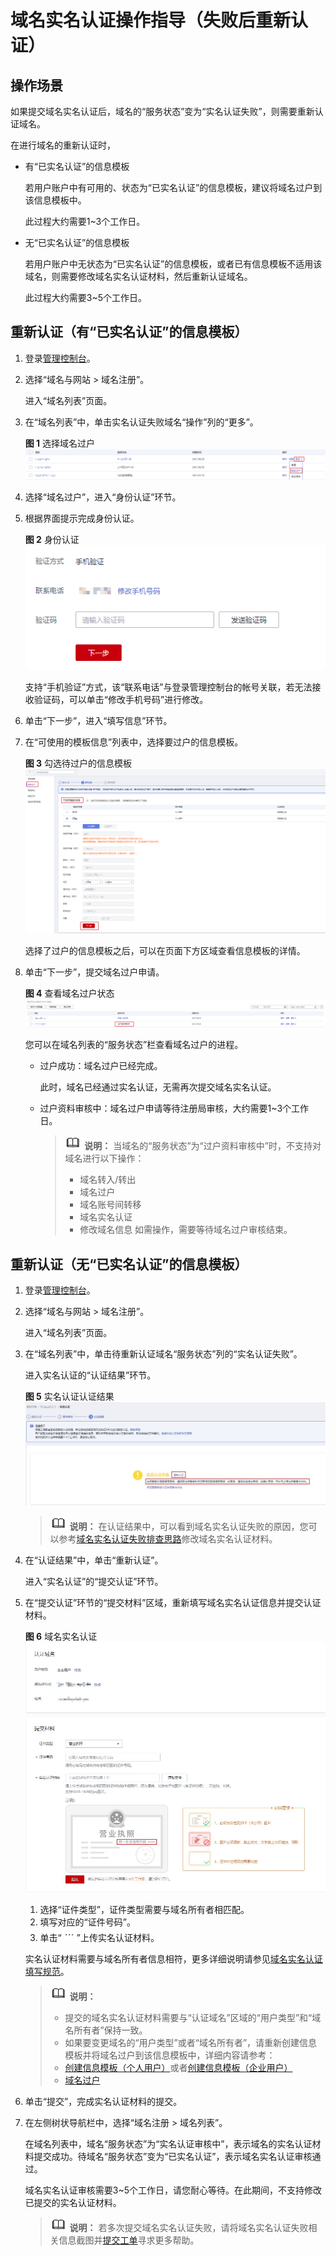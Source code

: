# 域名实名认证操作指导（失败后重新认证）<a name="domain_ug_320009"></a>

## 操作场景<a name="section11848374439"></a>

如果提交域名实名认证后，域名的“服务状态”变为“实名认证失败”，则需要重新认证域名。

在进行域名的重新认证时，

-   有“已实名认证”的信息模板

    若用户账户中有可用的、状态为“已实名认证”的信息模板，建议将域名过户到该信息模板中。

    此过程大约需要1\~3个工作日。

-   无“已实名认证”的信息模板

    若用户账户中无状态为“已实名认证”的信息模板，或者已有信息模板不适用该域名，则需要修改域名实名认证材料，然后重新认证域名。

    此过程大约需要3\~5个工作日。


## 重新认证（有“已实名认证”的信息模板）<a name="section36418583474"></a>

1.  登录[管理控制台](https://auth.huaweicloud.com/authui/login.html?locale=zh-cn#/login)。
2.  选择“域名与网站 \> 域名注册”。

    进入“域名列表”页面。

3.  在“域名列表”中，单击实名认证失败域名“操作”列的“更多”。

    **图 1**  选择域名过户<a name="fig1315721716715"></a>  
    ![](figures/选择域名过户.png "选择域名过户")

4.  选择“域名过户”，进入“身份认证”环节。
5.  根据界面提示完成身份认证。

    **图 2**  身份认证<a name="domain_ug_350002_fig488581123517"></a>  
    ![](figures/身份认证.png "身份认证")

    支持“手机验证”方式，该“联系电话”与登录管理控制台的帐号关联，若无法接收验证码，可以单击“修改手机号码”进行修改。

6.  单击“下一步”，进入“填写信息”环节。
7.  在“可使用的模板信息”列表中，选择要过户的信息模板。

    **图 3**  勾选待过户的信息模板<a name="domain_ug_350002_fig101288014298"></a>  
    ![](figures/勾选待过户的信息模板.png "勾选待过户的信息模板")

    选择了过户的信息模板之后，可以在页面下方区域查看信息模板的详情。

8.  单击“下一步”，提交域名过户申请。

    **图 4**  查看域名过户状态<a name="domain_ug_350002_fig192642325458"></a>  
    ![](figures/查看域名过户状态.png "查看域名过户状态")

    您可以在域名列表的“服务状态”栏查看域名过户的进程。

    -   过户成功：域名过户已经完成。

        此时，域名已经通过实名认证，无需再次提交域名实名认证。

    -   过户资料审核中：域名过户申请等待注册局审核，大约需要1\~3个工作日。

        >![](public_sys-resources/icon-note.gif) **说明：** 
        >当域名的“服务状态”为“过户资料审核中”时，不支持对域名进行以下操作：
        >-   域名转入/转出
        >-   域名过户
        >-   域名账号间转移
        >-   域名实名认证
        >-   修改域名信息
        >如需操作，需要等待域名过户审核结束。



## 重新认证（无“已实名认证”的信息模板）<a name="section18774174715559"></a>

1.  登录[管理控制台](https://auth.huaweicloud.com/authui/login.html?locale=zh-cn#/login)。
2.  选择“域名与网站 \> 域名注册”。

    进入“域名列表”页面。

3.  在“域名列表”中，单击待重新认证域名“服务状态”列的“实名认证失败”。

    进入实名认证的“认证结果”环节。

    **图 5**  实名认证认证结果<a name="fig9623144112711"></a>  
    ![](figures/实名认证认证结果.jpg "实名认证认证结果")

    >![](public_sys-resources/icon-note.gif) **说明：** 
    >在认证结果中，可以看到域名实名认证失败的原因，您可以参考[域名实名认证失败排查思路](https://support.huaweicloud.com/domain_faq/domain_faq_040304.html)修改域名实名认证材料。

4.  在“认证结果”中，单击“重新认证”。

    进入“实名认证”的“提交认证”环节。

5.  在“提交认证”环节的“提交材料”区域，重新填写域名实名认证信息并提交认证材料。

    **图 6**  域名实名认证<a name="fig127391728153817"></a>  
    ![](figures/域名实名认证-5.jpg "域名实名认证-5")

    1.  选择“证件类型”，证件类型需要与域名所有者相匹配。
    2.  填写对应的“证件号码”。
    3.  单击“![](figures/icon-upload-4.png)”上传实名认证材料。

    实名认证材料需要与域名所有者信息相符，更多详细说明请参见[域名实名认证填写规范](域名实名认证填写规范.md)。

    >![](public_sys-resources/icon-note.gif) **说明：** 
    >-   提交的域名实名认证材料需要与“认证域名”区域的“用户类型”和“域名所有者”保持一致。
    >-   如果要变更域名的“用户类型”或者“域名所有者”，请重新创建信息模板并将域名过户到该信息模板中，详细内容请参考：
    >    -   [创建信息模板（个人用户）](创建信息模板（个人用户）.md)或者[创建信息模板（企业用户）](创建信息模板（企业用户）.md)
    >    -   [域名过户](域名过户.md)

6.  单击“提交”，完成实名认证材料的提交。
7.  在左侧树状导航栏中，选择“域名注册 \> 域名列表”。

    在域名列表中，域名“服务状态”为“实名认证审核中”，表示域名的实名认证材料提交成功。待域名“服务状态”变为“已实名认证”，表示域名实名认证审核通过。

    域名实名认证审核需要3\~5个工作日，请您耐心等待。在此期间，不支持修改已提交的实名认证材料。

    >![](public_sys-resources/icon-note.gif) **说明：** 
    >若多次提交域名实名认证失败，请将域名实名认证失败相关信息截图并[提交工单](https://support.huaweicloud.com/usermanual-ticket/zh-cn_topic_0127038618.html)寻求更多帮助。


